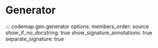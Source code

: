 # Generator

::: codemap.gen.generator
    options:
      members_order: source
      show_if_no_docstring: true
      show_signature_annotations: true
      separate_signature: true

